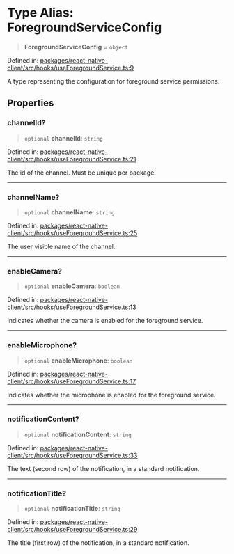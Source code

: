 # Type Alias: ForegroundServiceConfig

> **ForegroundServiceConfig** = `object`

Defined in: [packages/react-native-client/src/hooks/useForegroundService.ts:9](https://github.com/fishjam-cloud/mobile-client-sdk/blob/b59d08631f5fbe1fa162c766a63916c14024e0d4/packages/react-native-client/src/hooks/useForegroundService.ts#L9)

A type representing the configuration for foreground service permissions.

## Properties

### channelId?

> `optional` **channelId**: `string`

Defined in: [packages/react-native-client/src/hooks/useForegroundService.ts:21](https://github.com/fishjam-cloud/mobile-client-sdk/blob/b59d08631f5fbe1fa162c766a63916c14024e0d4/packages/react-native-client/src/hooks/useForegroundService.ts#L21)

The id of the channel. Must be unique per package.

***

### channelName?

> `optional` **channelName**: `string`

Defined in: [packages/react-native-client/src/hooks/useForegroundService.ts:25](https://github.com/fishjam-cloud/mobile-client-sdk/blob/b59d08631f5fbe1fa162c766a63916c14024e0d4/packages/react-native-client/src/hooks/useForegroundService.ts#L25)

The user visible name of the channel.

***

### enableCamera?

> `optional` **enableCamera**: `boolean`

Defined in: [packages/react-native-client/src/hooks/useForegroundService.ts:13](https://github.com/fishjam-cloud/mobile-client-sdk/blob/b59d08631f5fbe1fa162c766a63916c14024e0d4/packages/react-native-client/src/hooks/useForegroundService.ts#L13)

Indicates whether the camera is enabled for the foreground service.

***

### enableMicrophone?

> `optional` **enableMicrophone**: `boolean`

Defined in: [packages/react-native-client/src/hooks/useForegroundService.ts:17](https://github.com/fishjam-cloud/mobile-client-sdk/blob/b59d08631f5fbe1fa162c766a63916c14024e0d4/packages/react-native-client/src/hooks/useForegroundService.ts#L17)

Indicates whether the microphone is enabled for the foreground service.

***

### notificationContent?

> `optional` **notificationContent**: `string`

Defined in: [packages/react-native-client/src/hooks/useForegroundService.ts:33](https://github.com/fishjam-cloud/mobile-client-sdk/blob/b59d08631f5fbe1fa162c766a63916c14024e0d4/packages/react-native-client/src/hooks/useForegroundService.ts#L33)

The text (second row) of the notification, in a standard notification.

***

### notificationTitle?

> `optional` **notificationTitle**: `string`

Defined in: [packages/react-native-client/src/hooks/useForegroundService.ts:29](https://github.com/fishjam-cloud/mobile-client-sdk/blob/b59d08631f5fbe1fa162c766a63916c14024e0d4/packages/react-native-client/src/hooks/useForegroundService.ts#L29)

The title (first row) of the notification, in a standard notification.
